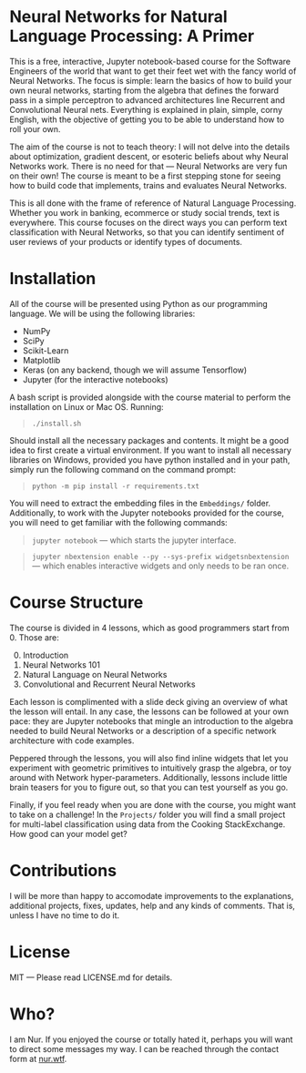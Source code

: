 # Neural Networks for Natural Language Processing: A Primer

This is a free, interactive, Jupyter notebook-based course for the Software Engineers of the world
that want to get their feet wet with the fancy world of Neural Networks. The focus is simple: learn
the basics of how to build your own neural networks, starting from the algebra that defines the
forward pass in a simple perceptron to advanced architectures line Recurrent and Convolutional
Neural nets. Everything is explained in plain, simple, corny English, with the objective of getting
you to be able to understand how to roll your own.

The aim of the course is not to teach theory: I will not delve into the details about optimization,
gradient descent, or esoteric beliefs about why Neural Networks work. There is no need for that —
Neural Networks are very fun on their own! The course is meant to be a first stepping stone for
seeing how to build code that implements, trains and evaluates Neural Networks. 

This is all done with the frame of reference of Natural Language Processing. Whether you work in
banking, ecommerce or study social trends, text is everywhere. This course focuses on the direct
ways you can perform text classification with Neural Networks, so that you can identify sentiment
of user reviews of your products or identify types of documents.

# Installation

All of the course will be presented using Python as our programming language. We will be using the
following libraries:

* NumPy
* SciPy
* Scikit-Learn
* Matplotlib
* Keras (on any backend, though we will assume Tensorflow)
* Jupyter (for the interactive notebooks)

A bash script is provided alongside with the course material to perform the installation on Linux
or Mac OS. Running:

>  `./install.sh`

Should install all the necessary packages and contents. It might be a good idea to first create a
virtual environment. If you want to install all necessary libraries on Windows, provided you have
python installed and in your path, simply run the following command on the command prompt:

>  `python -m pip install -r requirements.txt`

You will need to extract the embedding files in the `Embeddings/` folder. Additionally, to work 
with the Jupyter notebooks provided for the course, you will need to get familiar with the 
following commands:

>  `jupyter notebook` — which starts the jupyter interface.

>  `jupyter nbextension enable --py --sys-prefix widgetsnbextension` — which enables interactive widgets and only needs to be ran once.

# Course Structure

The course is divided in 4 lessons, which as good programmers start from 0. Those are:

0. Introduction
1. Neural Networks 101
2. Natural Language on Neural Networks
3. Convolutional and Recurrent Neural Networks

Each lesson is complimented with a slide deck giving an overview of what the lesson will entail. 
In any case, the lessons can be followed at your own pace: they are Jupyter notebooks that mingle
an introduction to the algebra needed to build Neural Networks or a description of a specific
network architecture with code examples. 

Peppered through the lessons, you will also find inline widgets that let you experiment with
geometric primitives to intuitively grasp the algebra, or toy around with Network hyper-parameters.
Additionally, lessons include little brain teasers for you to figure out, so that you can test
yourself as you go.

Finally, if you feel ready when you are done with the course, you might want to take on a
challenge! In the `Projects/` folder you will find a small project for multi-label classification
using data from the Cooking StackExchange. How good can your model get? 

# Contributions

I will be more than happy to accomodate improvements to the explanations, additional projects,
fixes, updates, help and any kinds of comments. That is, unless I have no time to do it.

# License

MIT — Please read LICENSE.md for details.

# Who?

I am Nur. If you enjoyed the course or totally hated it, perhaps you will want to direct some
messages my way. I can be reached through the contact form at [nur.wtf](https://nur.wtf/).
